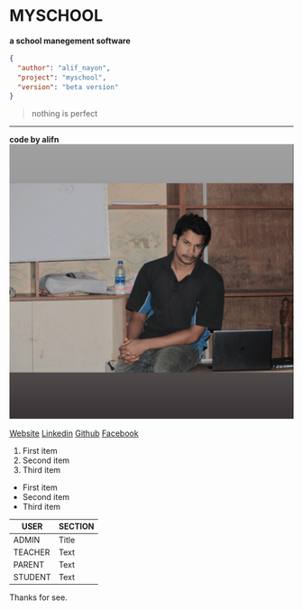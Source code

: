 # MYSCHOOL

**a school manegement software**

``` json
{
  "author": "alif_nayon",
  "project": "myschool",
  "version": "beta version"
}
```

> nothing is perfect

---

**code by alifn**
![alifn](./public/media/alifn.png)

[Website](https://www.alifn.seawebit.com)
[Linkedin](https://www.linkedin.com/in/alifn-nayon-472821265/)
[Github](https://github.com/3alifn)
[Facebook](https://www.facebook.com/alifnayon30)



1. First item
2. Second item
3. Third item

- First item
- Second item
- Third item



| USER | SECTION |
| ----------- | ----------- |
| ADMIN | Title |
| TEACHER | Text |
| PARENT | Text |
| STUDENT | Text |

Thanks for see.
